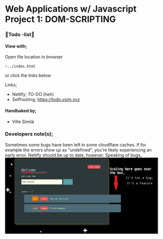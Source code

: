 # Web Applications w/ Javascript Project 1: DOM-SCRIPTING
### :star2:Todo -list:star2:

#### View with;
Open file location in browser
```
~../index.html
```

or click the links below

Links;
- Netlify; TO-DO (heh)
- Selfhosting; https://todo.vsim.xyz


#### Handbaked by;
* Ville Similä

### Developers note(s);
Sometimes some bugs have been left in some cloudflare caches. If for example the errors show up as "undefined", you're likely experiencing an early error. Netlify should be up to date, however.
Speaking of bugs, 
![Alt text](img/scaling.png?raw=true "It's a feature")

